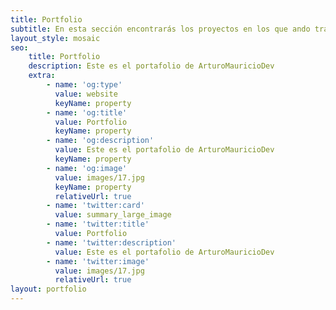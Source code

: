 ```yaml
---
title: Portfolio
subtitle: En esta sección encontrarás los proyectos en los que ando trabajando.
layout_style: mosaic
seo:
    title: Portfolio
    description: Este es el portafolio de ArturoMauricioDev
    extra:
        - name: 'og:type'
          value: website
          keyName: property
        - name: 'og:title'
          value: Portfolio
          keyName: property
        - name: 'og:description'
          value: Este es el portafolio de ArturoMauricioDev
          keyName: property
        - name: 'og:image'
          value: images/17.jpg
          keyName: property
          relativeUrl: true
        - name: 'twitter:card'
          value: summary_large_image
        - name: 'twitter:title'
          value: Portfolio
        - name: 'twitter:description'
          value: Este es el portafolio de ArturoMauricioDev
        - name: 'twitter:image'
          value: images/17.jpg
          relativeUrl: true
layout: portfolio
---
```

